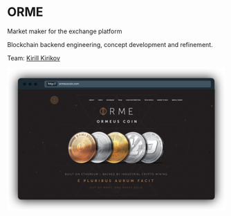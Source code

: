 # ORME

Market maker for the exchange platform

Blockchain backend engineering, concept development and refinement.

Team: [Kirill Kirikov](../organization/credentials-wip/kirill-kirikov.md)

![](../.gitbook/assets/image%20%2821%29.png)

